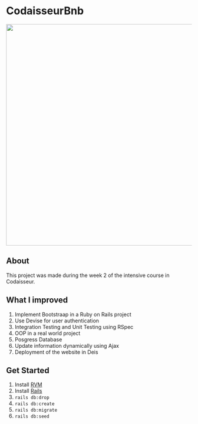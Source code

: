 # CodaisseurBnb

<img src="http://i.imgur.com/zWLQlvh.png" width=600px />

## About
This project was made during the week 2 of the intensive course in Codaisseur.

## What I improved

1. Implement Bootstraap in a Ruby on Rails project
2. Use Devise for user authentication
3. Integration Testing and Unit Testing using RSpec
4. OOP in a real world project
5. Posgress Database
6. Update information dynamically using Ajax
7. Deployment of the website in Deis

## Get Started

1. Install [RVM](https://rvm.io/rvm/install)
2. Install [Rails](http://installrails.com/steps/choose_os)
3. ``` rails db:drop ```
4. ``` rails db:create ```
5. ``` rails db:migrate ```
6. ``` rails db:seed ```

